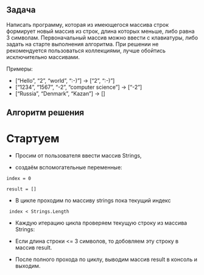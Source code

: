 ## Задача
Написать программу, которая из имеющегося массива строк формирует новый массив из строк, длина которых меньше, либо равна 3 символам. Первоначальный массив можно ввести с клавиатуры, либо задать на старте выполнения алгоритма. При решении не рекомендуется пользоваться коллекциями, лучше обойтись исключительно массивами.

Примеры:
* [“Hello”, “2”, “world”, “:-)”] → [“2”, “:-)”]
* [“1234”, “1567”, “-2”, “computer science”] → [“-2”]
* [“Russia”, “Denmark”, “Kazan”] → []

## Алгоритм решения
# Стартуем

* Просим от пользователя ввести массив Strings,

* создаём вспомогательные переменные:
~~~
index = 0

result = []
~~~
* В цикле проходим по массиву strings пока текущий индекс
~~~
 index < Strings.Length
~~~
 * Каждую итерацию цикла проверяем текущую строку из массива Strings:

 * Если длина строки <= 3 символов, то добовляем эту строку в массив result.

 * После полного прохода по циклу, выводим массив result в консоль и выходим.

